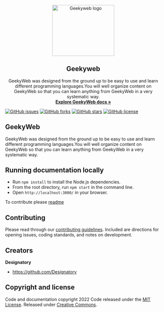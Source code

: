 <p align="center">
  <a href="https://geekyweb.tk/">
    <img src="https://geekyweb.tk/img/logo.svg" alt="Geekyweb logo" width="200" height="165"/>
  </a>

</p>

<h2 align="center">Geekyweb</h2>

<p align="center">
GeekyWeb was designed from the ground up to be easy to use and learn different programming languages.You will well organize content on GeekyWeb so that you can learn anything from GeekyWeb in a very systematic way.
<a href="https://geekyweb.tk">
<br/><strong>Explore GeekyWeb docs »</strong></a>
<br/>

[![GitHub issues](https://img.shields.io/github/issues/Designatory/geekyweb?style=plastic)](https://github.com/Designatory/geekyweb/issues)
[![GitHub forks](https://img.shields.io/github/forks/Designatory/geekyweb)](https://github.com/Designatory/geekyweb/network)
[![GitHub stars](https://img.shields.io/github/stars/Designatory/geekyweb)](https://github.com/Designatory/geekyweb/stargazers)
[![GitHub license](https://img.shields.io/github/license/Designatory/geekyweb)](https://github.com/Designatory/GeekyWeb/blob/main/LICENSE)

</p>

## GeekyWeb

GeekyWeb was designed from the ground up to be easy to use and learn different programming languages.You will well organize content on GeekyWeb so that you can learn anything from GeekyWeb in a very systematic way.

## Running documentation locally

- Run `npm install` to install the Node.js dependencies.
- From the root directory, run `npm start` in the command line.
- Open `http://localhost:3000/` in your browser.

To contribute please [readme](https://geekyweb.tk/docs/legal/contributing)

## Contributing

Please read through our [contributing guidelines](https://geekyweb.tk/docs/legal/contributing). Included are directions for opening issues, coding standards, and notes on development.

## Creators

**Designatory**

- <https://github.com/Designatory>

## Copyright and license

Code and documentation copyright 2022 Code released under the [MIT License](https://github.com/designatory/geekyweb/LICENSE). Released under [Creative Commons](https://creativecommons.org/licenses/by/3.0/).
